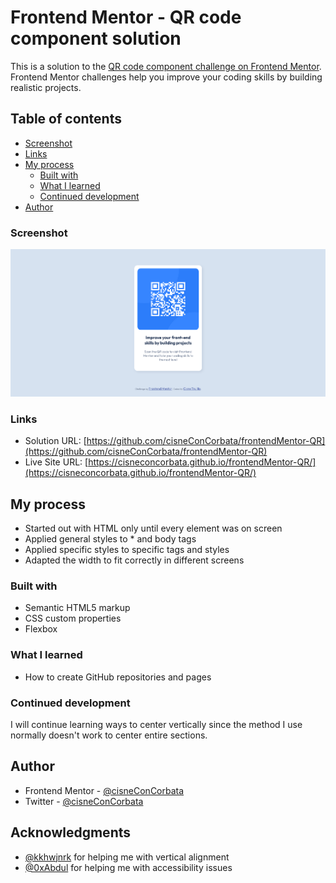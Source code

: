 # Frontend Mentor - QR code component solution

This is a solution to the [QR code component challenge on Frontend Mentor](https://www.frontendmentor.io/challenges/qr-code-component-iux_sIO_H). Frontend Mentor challenges help you improve your coding skills by building realistic projects. 

## Table of contents

  - [Screenshot](#screenshot)
  - [Links](#links)
- [My process](#my-process)
  - [Built with](#built-with)
  - [What I learned](#what-i-learned)
  - [Continued development](#continued-development)
- [Author](#author)

### Screenshot

![](./screenshot.png)

### Links

- Solution URL: [https://github.com/cisneConCorbata/frontendMentor-QR](https://github.com/cisneConCorbata/frontendMentor-QR)
- Live Site URL: [https://cisneconcorbata.github.io/frontendMentor-QR/](https://cisneconcorbata.github.io/frontendMentor-QR/)

## My process

- Started out with HTML only until every element was on screen
- Applied general styles to * and body tags
- Applied specific styles to specific tags and styles
- Adapted the width to fit correctly in different screens

### Built with

- Semantic HTML5 markup
- CSS custom properties
- Flexbox

### What I learned

- How to create GitHub repositories and pages

### Continued development

I will continue learning ways to center vertically since the method I use normally doesn't work to center entire sections.

## Author

- Frontend Mentor - [@cisneConCorbata](https://www.frontendmentor.io/profile/cisneConCorbata)
- Twitter - [@cisneConCorbata](https://www.twitter.com/cisneConCorbata)

## Acknowledgments

- [@kkhwjnrk](https://www.frontendmentor.io/profile/kkhwjnrk) for helping me with vertical alignment
- [@0xAbdul](https://www.frontendmentor.io/profile/0xAbdul) for helping me with accessibility issues
